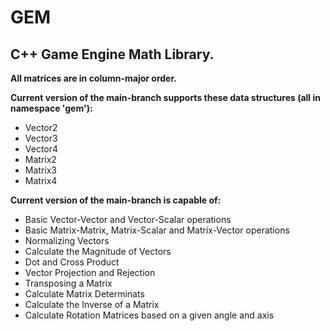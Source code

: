 # GEM

## C++ Game Engine Math Library.

**All matrices are in column-major order.**

**Current version of the main-branch supports these data structures (all in namespace 'gem'):**
- Vector2
- Vector3
- Vector4
- Matrix2
- Matrix3
- Matrix4

**Current version of the main-branch is capable of:**
- Basic Vector-Vector and Vector-Scalar operations
- Basic Matrix-Matrix, Matrix-Scalar and Matrix-Vector operations
- Normalizing Vectors
- Calculate the Magnitude of Vectors
- Dot and Cross Product
- Vector Projection and Rejection
- Transposing a Matrix
- Calculate Matrix Determinats
- Calculate the Inverse of a Matrix
- Calculate Rotation Matrices based on a given angle and axis
